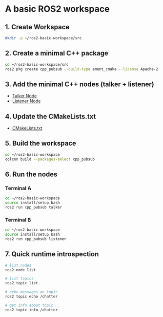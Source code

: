 # A basic ROS2 workspace

## 1. Create Workspace
```bash
mkdir -p ~/ros2-basic-workspace/src
```

## 2. Create a minimal C++ package
```bash
cd ~/ros2-basic-workspace/src
ros2 pkg create cpp_pubsub --build-type ament_cmake --license Apache-2.0 --dependencies rclcpp std_msgs
```

## 3. Add the minimal C++ nodes (talker + listener)
- [Talker Node](src/cpp_pubsub/src/talker.cpp)
- [Listener Node](src/cpp_pubsub/src/listener.cpp)

## 4. Update the CMakeLists.txt
- [CMakeLists.txt](src/cpp_pubsub/CMakeLists.txt)

## 5. Build the workspace
```bash
cd ~/ros2-basic-workspace
colcon build --packages-select cpp_pubsub
```

## 6. Run the nodes
### Terminal A
```bash
cd ~/ros2-basic-workspace
source install/setup.bash
ros2 run cpp_pubsub talker
```
### Terminal B
```bash
cd ~/ros2-basic-workspace
source install/setup.bash
ros2 run cpp_pubsub listener
```

## 7. Quick runtime introspection
```bash
# list nodes
ros2 node list

# list topics
ros2 topic list

# echo messages on topic
ros2 topic echo /chatter

# get info about topic
ros2 topic info /chatter
```
